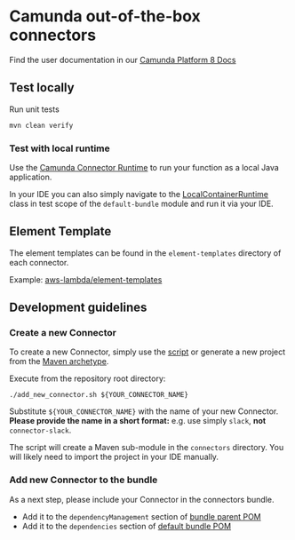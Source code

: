 # Camunda out-of-the-box connectors

Find the user documentation in our [Camunda Platform 8 Docs](https://docs.camunda.io/docs/components/integration-framework/connectors/out-of-the-box-connectors/available-connectors-overview/)

## Test locally

Run unit tests

```bash
mvn clean verify
```

### Test with local runtime

Use the [Camunda Connector Runtime](https://github.com/camunda-community-hub/spring-zeebe/tree/master/connector-runtime#building-connector-runtime-bundles) to run your function as a local Java application.

In your IDE you can also simply navigate to the
[LocalContainerRuntime](../bundle/mvn/default-bundle/src/test/java/io/camunda/connector/bundle/LocalConnectorRuntime.java)
class in test scope of the `default-bundle` module and run it via your IDE.

## Element Template

The element templates can be found in the `element-templates` directory of each connector.

Example: [aws-lambda/element-templates](aws-lambda/element-templates/aws-lambda-connector.json)

## Development guidelines

### Create a new Connector

To create a new Connector, simply use the [script](../add_new_connector.sh) or generate a new
project from the [Maven archetype](../connector-archetype-internal).

Execute from the repository root directory:
```shell
./add_new_connector.sh ${YOUR_CONNECTOR_NAME}
```
Substitute `${YOUR_CONNECTOR_NAME}` with the name of your new Connector.
**Please provide the name in a short format:** e.g. use simply `slack`, **not** `connector-slack`.

The script will create a Maven sub-module in the `connectors` directory. You will likely
need to import the project in your IDE manually.

### Add new Connector to the bundle

As a next step, please include your Connector in the connectors bundle.
- Add it to the `dependencyManagement` section of [bundle parent POM](../bundle/mvn/pom.xml)
- Add it to the `dependencies` section of [default bundle POM](../bundle/mvn/default-bundle/pom.xml)
